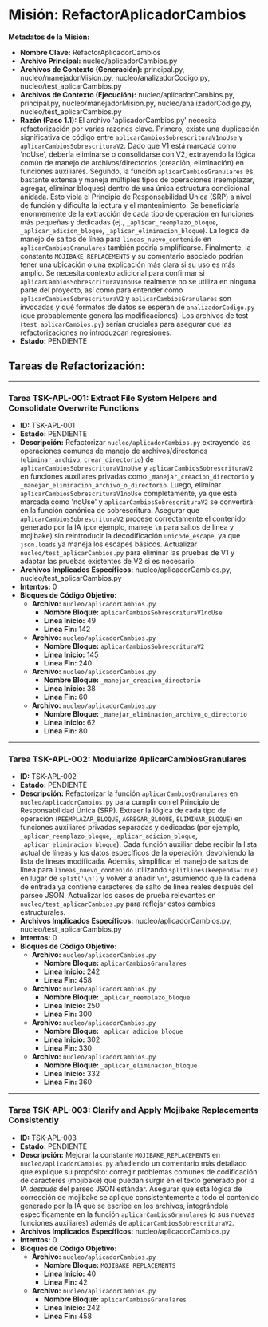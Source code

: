 # Misión: RefactorAplicadorCambios

**Metadatos de la Misión:**
- **Nombre Clave:** RefactorAplicadorCambios
- **Archivo Principal:** nucleo/aplicadorCambios.py
- **Archivos de Contexto (Generación):** principal.py, nucleo/manejadorMision.py, nucleo/analizadorCodigo.py, nucleo/test_aplicarCambios.py
- **Archivos de Contexto (Ejecución):** nucleo/aplicadorCambios.py, principal.py, nucleo/manejadorMision.py, nucleo/analizadorCodigo.py, nucleo/test_aplicarCambios.py
- **Razón (Paso 1.1):** El archivo 'aplicadorCambios.py' necesita refactorización por varias razones clave. Primero, existe una duplicación significativa de código entre `aplicarCambiosSobrescrituraV1noUse` y `aplicarCambiosSobrescrituraV2`. Dado que V1 está marcada como 'noUse', debería eliminarse o consolidarse con V2, extrayendo la lógica común de manejo de archivos/directorios (creación, eliminación) en funciones auxiliares. Segundo, la función `aplicarCambiosGranulares` es bastante extensa y maneja múltiples tipos de operaciones (reemplazar, agregar, eliminar bloques) dentro de una única estructura condicional anidada. Esto viola el Principio de Responsabilidad Única (SRP) a nivel de función y dificulta la lectura y el mantenimiento. Se beneficiaría enormemente de la extracción de cada tipo de operación en funciones más pequeñas y dedicadas (ej., `_aplicar_reemplazo_bloque`, `_aplicar_adicion_bloque`, `_aplicar_eliminacion_bloque`). La lógica de manejo de saltos de línea para `lineas_nuevo_contenido` en `aplicarCambiosGranulares` también podría simplificarse. Finalmente, la constante `MOJIBAKE_REPLACEMENTS` y su comentario asociado podrían tener una ubicación o una explicación más clara si su uso es más amplio. Se necesita contexto adicional para confirmar si `aplicarCambiosSobrescrituraV1noUse` realmente no se utiliza en ninguna parte del proyecto, así como para entender cómo `aplicarCambiosSobrescrituraV2` y `aplicarCambiosGranulares` son invocadas y qué formatos de datos se esperan de `analizadorCodigo.py` (que probablemente genera las modificaciones). Los archivos de test (`test_aplicarCambios.py`) serían cruciales para asegurar que las refactorizaciones no introduzcan regresiones.
- **Estado:** PENDIENTE

## Tareas de Refactorización:
---
### Tarea TSK-APL-001: Extract File System Helpers and Consolidate Overwrite Functions
- **ID:** TSK-APL-001
- **Estado:** PENDIENTE
- **Descripción:** Refactorizar `nucleo/aplicadorCambios.py` extrayendo las operaciones comunes de manejo de archivos/directorios (`eliminar_archivo`, `crear_directorio`) de `aplicarCambiosSobrescrituraV1noUse` y `aplicarCambiosSobrescrituraV2` en funciones auxiliares privadas como `_manejar_creacion_directorio` y `_manejar_eliminacion_archivo_o_directorio`. Luego, eliminar `aplicarCambiosSobrescrituraV1noUse` completamente, ya que está marcada como 'noUse' y `aplicarCambiosSobrescrituraV2` se convertirá en la función canónica de sobrescritura. Asegurar que `aplicarCambiosSobrescrituraV2` procese correctamente el contenido generado por la IA (por ejemplo, maneje `\n` para saltos de línea y mojibake) sin reintroducir la decodificación `unicode_escape`, ya que `json.loads` ya maneja los escapes básicos. Actualizar `nucleo/test_aplicarCambios.py` para eliminar las pruebas de V1 y adaptar las pruebas existentes de V2 si es necesario.
- **Archivos Implicados Específicos:** nucleo/aplicadorCambios.py, nucleo/test_aplicarCambios.py
- **Intentos:** 0
- **Bloques de Código Objetivo:**
  - **Archivo:** `nucleo/aplicadorCambios.py`
    - **Nombre Bloque:** `aplicarCambiosSobrescrituraV1noUse`
    - **Línea Inicio:** 49
    - **Línea Fin:** 142
  - **Archivo:** `nucleo/aplicadorCambios.py`
    - **Nombre Bloque:** `aplicarCambiosSobrescrituraV2`
    - **Línea Inicio:** 145
    - **Línea Fin:** 240
  - **Archivo:** `nucleo/aplicadorCambios.py`
    - **Nombre Bloque:** `_manejar_creacion_directorio`
    - **Línea Inicio:** 38
    - **Línea Fin:** 60
  - **Archivo:** `nucleo/aplicadorCambios.py`
    - **Nombre Bloque:** `_manejar_eliminacion_archivo_o_directorio`
    - **Línea Inicio:** 62
    - **Línea Fin:** 80
---
### Tarea TSK-APL-002: Modularize AplicarCambiosGranulares
- **ID:** TSK-APL-002
- **Estado:** PENDIENTE
- **Descripción:** Refactorizar la función `aplicarCambiosGranulares` en `nucleo/aplicadorCambios.py` para cumplir con el Principio de Responsabilidad Única (SRP). Extraer la lógica de cada tipo de operación (`REEMPLAZAR_BLOQUE`, `AGREGAR_BLOQUE`, `ELIMINAR_BLOQUE`) en funciones auxiliares privadas separadas y dedicadas (por ejemplo, `_aplicar_reemplazo_bloque`, `_aplicar_adicion_bloque`, `_aplicar_eliminacion_bloque`). Cada función auxiliar debe recibir la lista actual de líneas y los datos específicos de la operación, devolviendo la lista de líneas modificada. Además, simplificar el manejo de saltos de línea para `lineas_nuevo_contenido` utilizando `splitlines(keepends=True)` en lugar de `split('\n')` y volver a añadir `\n'`, asumiendo que la cadena de entrada ya contiene caracteres de salto de línea reales después del parseo JSON. Actualizar los casos de prueba relevantes en `nucleo/test_aplicarCambios.py` para reflejar estos cambios estructurales.
- **Archivos Implicados Específicos:** nucleo/aplicadorCambios.py, nucleo/test_aplicarCambios.py
- **Intentos:** 0
- **Bloques de Código Objetivo:**
  - **Archivo:** `nucleo/aplicadorCambios.py`
    - **Nombre Bloque:** `aplicarCambiosGranulares`
    - **Línea Inicio:** 242
    - **Línea Fin:** 458
  - **Archivo:** `nucleo/aplicadorCambios.py`
    - **Nombre Bloque:** `_aplicar_reemplazo_bloque`
    - **Línea Inicio:** 250
    - **Línea Fin:** 300
  - **Archivo:** `nucleo/aplicadorCambios.py`
    - **Nombre Bloque:** `_aplicar_adicion_bloque`
    - **Línea Inicio:** 302
    - **Línea Fin:** 330
  - **Archivo:** `nucleo/aplicadorCambios.py`
    - **Nombre Bloque:** `_aplicar_eliminacion_bloque`
    - **Línea Inicio:** 332
    - **Línea Fin:** 360
---
### Tarea TSK-APL-003: Clarify and Apply Mojibake Replacements Consistently
- **ID:** TSK-APL-003
- **Estado:** PENDIENTE
- **Descripción:** Mejorar la constante `MOJIBAKE_REPLACEMENTS` en `nucleo/aplicadorCambios.py` añadiendo un comentario más detallado que explique su propósito: corregir problemas comunes de codificación de caracteres (mojibake) que puedan surgir en el texto generado por la IA *después* del parseo JSON estándar. Asegurar que esta lógica de corrección de mojibake se aplique consistentemente a todo el contenido generado por la IA que se escribe en los archivos, integrándola específicamente en la función `aplicarCambiosGranulares` (o sus nuevas funciones auxiliares) además de `aplicarCambiosSobrescrituraV2`.
- **Archivos Implicados Específicos:** nucleo/aplicadorCambios.py
- **Intentos:** 0
- **Bloques de Código Objetivo:**
  - **Archivo:** `nucleo/aplicadorCambios.py`
    - **Nombre Bloque:** `MOJIBAKE_REPLACEMENTS`
    - **Línea Inicio:** 40
    - **Línea Fin:** 42
  - **Archivo:** `nucleo/aplicadorCambios.py`
    - **Nombre Bloque:** `aplicarCambiosGranulares`
    - **Línea Inicio:** 242
    - **Línea Fin:** 458
